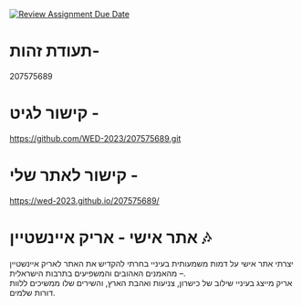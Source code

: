 [![Review Assignment Due Date](https://classroom.github.com/assets/deadline-readme-button-22041afd0340ce965d47ae6ef1cefeee28c7c493a6346c4f15d667ab976d596c.svg)](https://classroom.github.com/a/89IMDEJr)

# תעודת זהות- 
207575689 

# קישור לגיט -
https://github.com/WED-2023/207575689.git

# קישור לאתר שלי - 
https://wed-2023.github.io/207575689/

# אתר אישי - אריק איינשטיין 🎶

יצרתי אתר אישי על דמות משמעותית בעיניי
בחרתי להקדיש את האתר לאריק איינשטיין – מהאמנים האהובים והמשפיעים בתרבות הישראלית.  
אריק מייצג בעיניי שילוב של כישרון, צניעות ואהבת הארץ, והשירים שלו ממשיכים ללוות דורות שלמים.

